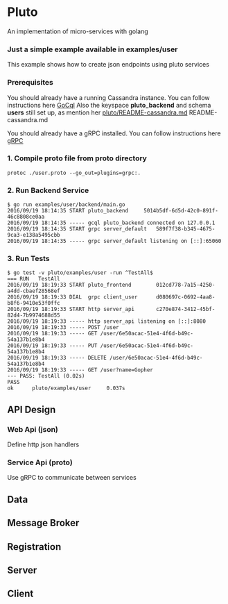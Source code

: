 # Pluto 
 An implementation of micro-services with golang

### Just a simple example available in examples/user
This example shows how to create json endpoints using pluto services

### Prerequisites
You should already have a running Cassandra instance. You can follow instructions here [GoCql](https://academy.datastax.com/resources/getting-started-apache-cassandra-and-go) 
Also the keyspace **pluto_backend** and schema **users** still set up, as mention her [pluto/README-cassandra.md](../../README-cassandra.md)
README-cassandra.md

You should already have a gRPC installed. You can follow instructions here [gRPC](http://www.grpc.io/docs/quickstart/go.html#prerequisites)

### 1. Compile proto file from proto directory
```
protoc ./user.proto --go_out=plugins=grpc:.
```
### 2. Run Backend Service
```
$ go run examples/user/backend/main.go
2016/09/19 18:14:35 START pluto_backend 	5014b5df-6d5d-42c0-891f-46c8808ce0aa
2016/09/19 18:14:35 ----- gcql pluto_backend connected on 127.0.0.1
2016/09/19 18:14:35 START grpc server_default 	589f7f38-b345-4675-9ca3-e138a5495cbb
2016/09/19 18:14:35 ----- grpc server_default listening on [::]:65060
```
### 3. Run Tests
```
$ go test -v pluto/examples/user -run ^TestAll$
=== RUN   TestAll
2016/09/19 18:19:33 START pluto_frontend        012cd778-7a15-4250-a4dd-cbaef28568ef
2016/09/19 18:19:33 DIAL  grpc client_user      d080697c-0692-4aa8-b8f6-9410e53f0ffc
2016/09/19 18:19:33 START http server_api       c270e874-3412-45bf-82d4-7b9974688d55
2016/09/19 18:19:33 ----- http server_api listening on [::]:8080
2016/09/19 18:19:33 ----- POST /user
2016/09/19 18:19:33 ----- GET /user/6e50acac-51e4-4f6d-b49c-54a137b1e8b4
2016/09/19 18:19:33 ----- PUT /user/6e50acac-51e4-4f6d-b49c-54a137b1e8b4
2016/09/19 18:19:33 ----- DELETE /user/6e50acac-51e4-4f6d-b49c-54a137b1e8b4
2016/09/19 18:19:33 ----- GET /user?name=Gopher
--- PASS: TestAll (0.02s)
PASS
ok      pluto/examples/user     0.037s
```


## API Design

### Web Api (json)
Define http json handlers

### Service Api (proto)
Use gRPC to communicate between services

## Data

## Message Broker

## Registration

## Server

## Client